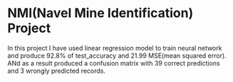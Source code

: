 # NMI(Navel Mine Identification) Project

In this project I have used linear regression model to train neural network and produce 92.8% of test_accuracy and 21.99 MSE(mean squared error). ANd as a result produced a confusion matrix with 39 correct predictions and 3 wrongly predicted records.
